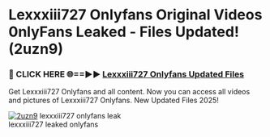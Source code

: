 # Lexxxiii727 Onlyfans Original Videos 0nlyFans Leaked - Files Updated! (2uzn9)

<h3>🔴 CLICK HERE 🌐==►► <a href="https://tinyurl.com/ms9xzufz" rel="nofollow">Lexxxiii727 Onlyfans Updated Files</a></h3>

Get Lexxxiii727 Onlyfans and all content. Now you can access all videos and pictures of Lexxxiii727 Onlyfans. New Updated Files 2025!

[![2uzn9](https://i.imgur.com/ppqm5kG.gif)](https://tinyurl.com/ms9xzufz)
lexxxiii727 onlyfans leak<br>
lexxxiii727 leaked onlyfans